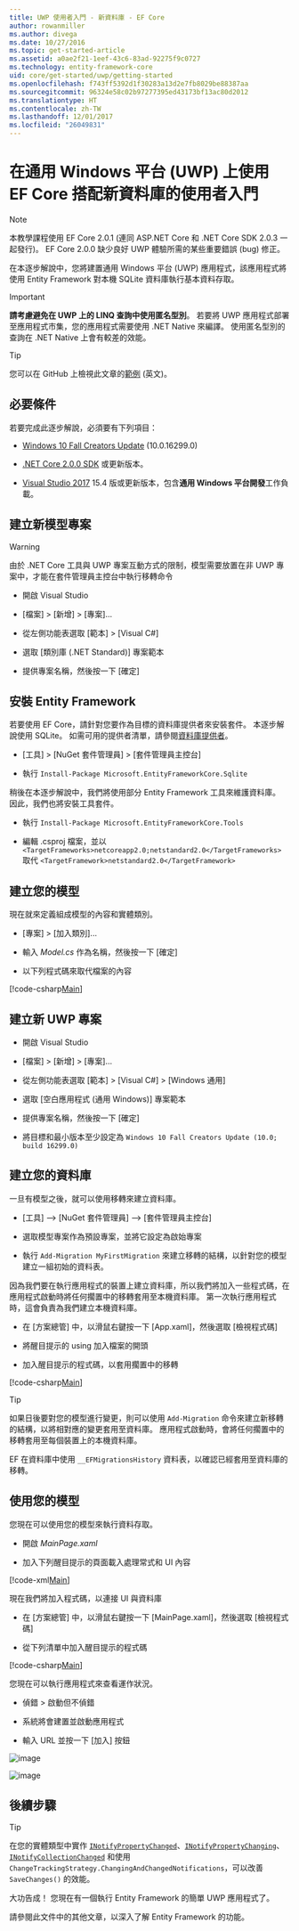 ```yaml
---
title: UWP 使用者入門 - 新資料庫 - EF Core
author: rowanmiller
ms.author: divega
ms.date: 10/27/2016
ms.topic: get-started-article
ms.assetid: a0ae2f21-1eef-43c6-83ad-92275f9c0727
ms.technology: entity-framework-core
uid: core/get-started/uwp/getting-started
ms.openlocfilehash: f743ff5392d1f30283a13d2e7fb8029be88387aa
ms.sourcegitcommit: 96324e58c02b97277395ed43173bf13ac80d2012
ms.translationtype: HT
ms.contentlocale: zh-TW
ms.lasthandoff: 12/01/2017
ms.locfileid: "26049831"
---
```

# <a name="getting-started-with-ef-core-on-universal-windows-platform-uwp-with-a-new-database"></a>在通用 Windows 平台 (UWP) 上使用 EF Core 搭配新資料庫的使用者入門

> [!NOTE]
> 本教學課程使用 EF Core 2.0.1 (連同 ASP.NET Core 和 .NET Core SDK 2.0.3 一起發行)。 EF Core 2.0.0 缺少良好 UWP 體驗所需的某些重要錯誤 (bug) 修正。

在本逐步解說中，您將建置通用 Windows 平台 (UWP) 應用程式，該應用程式將使用 Entity Framework 對本機 SQLite 資料庫執行基本資料存取。

> [!IMPORTANT]
> **請考慮避免在 UWP 上的 LINQ 查詢中使用匿名型別**。 若要將 UWP 應用程式部署至應用程式市集，您的應用程式需要使用 .NET Native 來編譯。 使用匿名型別的查詢在 .NET Native 上會有較差的效能。

> [!TIP]
> 您可以在 GitHub 上檢視此文章的[範例](https://github.com/aspnet/EntityFramework.Docs/tree/master/samples/core/GetStarted/UWP/UWP.SQLite) \(英文\)。

## <a name="prerequisites"></a>必要條件

若要完成此逐步解說，必須要有下列項目：

* [Windows 10 Fall Creators Update](https://support.microsoft.com/en-us/help/4027667/windows-update-windows-10) (10.0.16299.0)

* [.NET Core 2.0.0 SDK](https://www.microsoft.com/net/core) 或更新版本。

* [Visual Studio 2017](https://www.visualstudio.com/downloads/) 15.4 版或更新版本，包含**通用 Windows 平台開發**工作負載。

## <a name="create-a-new-model-project"></a>建立新模型專案

> [!WARNING]
> 由於 .NET Core 工具與 UWP 專案互動方式的限制，模型需要放置在非 UWP 專案中，才能在套件管理員主控台中執行移轉命令

* 開啟 Visual Studio

* [檔案] > [新增] > [專案]...

* 從左側功能表選取 [範本] > [Visual C#]

* 選取 [類別庫 (.NET Standard)] 專案範本

* 提供專案名稱，然後按一下 [確定]

## <a name="install-entity-framework"></a>安裝 Entity Framework

若要使用 EF Core，請針對您要作為目標的資料庫提供者來安裝套件。 本逐步解說使用 SQLite。 如需可用的提供者清單，請參閱[資料庫提供者](../../providers/index.md)。

* [工具] > [NuGet 套件管理員] > [套件管理員主控台]

* 執行 `Install-Package Microsoft.EntityFrameworkCore.Sqlite`

稍後在本逐步解說中，我們將使用部分 Entity Framework 工具來維護資料庫。 因此，我們也將安裝工具套件。

* 執行 `Install-Package Microsoft.EntityFrameworkCore.Tools`

* 編輯 .csproj 檔案，並以 `<TargetFrameworks>netcoreapp2.0;netstandard2.0</TargetFrameworks>` 取代 `<TargetFramework>netstandard2.0</TargetFramework>`

## <a name="create-your-model"></a>建立您的模型

現在就來定義組成模型的內容和實體類別。

* [專案] > [加入類別]...

* 輸入 *Model.cs* 作為名稱，然後按一下 [確定]

* 以下列程式碼來取代檔案的內容

[!code-csharp[Main](../../../../samples/core/GetStarted/UWP/UWP.Model/Model.cs)]

## <a name="create-a-new-uwp-project"></a>建立新 UWP 專案

* 開啟 Visual Studio

* [檔案] > [新增] > [專案]...

* 從左側功能表選取 [範本] > [Visual C#] > [Windows 通用]

* 選取 [空白應用程式 (通用 Windows)] 專案範本

* 提供專案名稱，然後按一下 [確定]

* 將目標和最小版本至少設定為 `Windows 10 Fall Creators Update (10.0; build 16299.0)`

## <a name="create-your-database"></a>建立您的資料庫

一旦有模型之後，就可以使用移轉來建立資料庫。

* [工具] –> [NuGet 套件管理員] –> [套件管理員主控台]

* 選取模型專案作為預設專案，並將它設定為啟始專案

* 執行 `Add-Migration MyFirstMigration` 來建立移轉的結構，以針對您的模型建立一組初始的資料表。

因為我們要在執行應用程式的裝置上建立資料庫，所以我們將加入一些程式碼，在應用程式啟動時將任何擱置中的移轉套用至本機資料庫。 第一次執行應用程式時，這會負責為我們建立本機資料庫。

* 在 [方案總管] 中，以滑鼠右鍵按一下 [App.xaml]，然後選取 [檢視程式碼]

* 將醒目提示的 using 加入檔案的開頭

* 加入醒目提示的程式碼，以套用擱置中的移轉

[!code-csharp[Main](../../../../samples/core/GetStarted/UWP/UWP.SQLite/App.xaml.cs?highlight=1,25-28)]

> [!TIP]  
> 如果日後要對您的模型進行變更，則可以使用 `Add-Migration` 命令來建立新移轉的結構，以將相對應的變更套用至資料庫。 應用程式啟動時，會將任何擱置中的移轉套用至每個裝置上的本機資料庫。
>
>EF 在資料庫中使用 `__EFMigrationsHistory` 資料表，以確認已經套用至資料庫的移轉。

## <a name="use-your-model"></a>使用您的模型

您現在可以使用您的模型來執行資料存取。

* 開啟 *MainPage.xaml*

* 加入下列醒目提示的頁面載入處理常式和 UI 內容

[!code-xml[Main](../../../../samples/core/GetStarted/UWP/UWP.SQLite/MainPage.xaml?highlight=9,11-23)]

現在我們將加入程式碼，以連接 UI 與資料庫

* 在 [方案總管] 中，以滑鼠右鍵按一下 [MainPage.xaml]，然後選取 [檢視程式碼]

* 從下列清單中加入醒目提示的程式碼

[!code-csharp[Main](../../../../samples/core/GetStarted/UWP/UWP.SQLite/MainPage.xaml.cs?highlight=30-48)]

您現在可以執行應用程式來查看運作狀況。

* 偵錯 > 啟動但不偵錯

* 系統將會建置並啟動應用程式

* 輸入 URL 並按一下 [加入] 按鈕

![image](_static/create.png)

![image](_static/list.png)

## <a name="next-steps"></a>後續步驟

> [!TIP]
> 在您的實體類型中實作 [`INotifyPropertyChanged`](https://msdn.microsoft.com/en-us/library/system.componentmodel.inotifypropertychanged.aspx)、[`INotifyPropertyChanging`](https://msdn.microsoft.com/en-us/library/system.componentmodel.inotifypropertychanging.aspx)、[`INotifyCollectionChanged`](https://msdn.microsoft.com/en-us/library/system.collections.specialized.inotifycollectionchanged.aspx) 和使用 `ChangeTrackingStrategy.ChangingAndChangedNotifications`，可以改善 `SaveChanges()` 的效能。

大功告成！ 您現在有一個執行 Entity Framework 的簡單 UWP 應用程式了。

請參閱此文件中的其他文章，以深入了解 Entity Framework 的功能。
